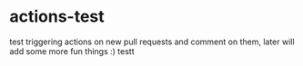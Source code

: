 # actions-test

test triggering actions on new pull requests and comment on them, later will add some more fun things :) testt
